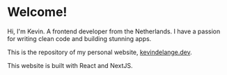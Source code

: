 # Welcome!
Hi, I'm Kevin. A frontend developer from the Netherlands. I have a passion for writing clean code and building stunning apps.

This is the repository of my personal website, [kevindelange.dev](https://kevindelange.dev).

This website is built with React and NextJS.
